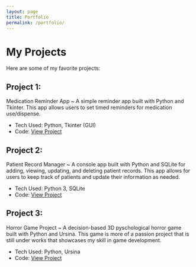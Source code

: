 ```yaml
---
layout: page
title: Portfolio
permalink: /portfolio/
---
```


# My Projects

Here are some of my favorite projects:

## Project 1:
Medication Reminder App ~ A simple reminder app built with Python and Tkinter. This app allows users to set timed reminders for medication use/dispense.
- Tech Used: Python, Tkinter (GUI)
- Code: [View Project](https://github.com/Softeeng/Medication-Reminder)

## Project 2:
Patient Record Manager ~ A console app built with Python and SQLite for adding, viewing, updating, and deleting patient records. This app allows for users to keep track of patients and update their information as needed.
- Tech Used: Python 3, SQLite
- Code: [View Project](https://github.com/Softeeng/PatientRecordManager)

## Project 3:
Horror Game Project ~ A decision-based 3D pyschological horror game built with Python and Ursina. This game is more of a passion project that is still under works that showcases my skill in game development.
- Tech Used: Python, Ursina
- Code: [View Project](https://github.com/Softeeng/horror-game)